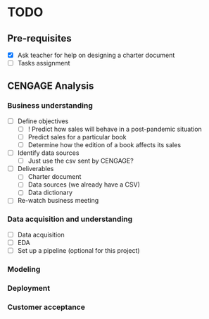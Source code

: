 # TODO

## Pre-requisites

- [x] Ask teacher for help on designing a charter document
- [ ] Tasks assignment

## CENGAGE Analysis

### Business understanding

- [ ] Define objectives
  - [ ] ! Predict how sales will behave in a post-pandemic situation
  - [ ] Predict sales for a particular book
  - [ ] Determine how the edition of a book affects its sales
- [ ] Identify data sources
  - [ ] Just use the csv sent by CENGAGE?
- [ ] Deliverables
  - [ ] Charter document
  - [ ] Data sources (we already have a CSV)
  - [ ] Data dictionary
- [ ] Re-watch business meeting

### Data acquisition and understanding

- [ ] Data acquisition
- [ ] EDA
- [ ] Set up a pipeline (optional for this project)

### Modeling

### Deployment

### Customer acceptance
